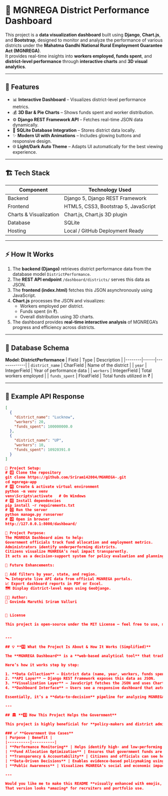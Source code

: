 # 🌾 MGNREGA District Performance Dashboard

This project is a **data visualization dashboard** built using **Django**, **Chart.js**, and **Bootstrap**, designed to monitor and analyze the performance of various districts under the **Mahatma Gandhi National Rural Employment Guarantee Act (MGNREGA)**.  
It provides real-time insights into **workers employed, funds spent**, and **district-level performance** through **interactive charts** and **3D visual analytics**.

---

## 🚀 Features

- 📊 **Interactive Dashboard** – Visualizes district-level performance metrics.
- 💰 **3D Bar & Pie Charts** – Shows funds spent and worker distribution.
- ⚙️ **Django REST Framework API** – Fetches real-time JSON data dynamically.
- 💾 **SQLite Database Integration** – Stores district data locally.
- ✨ **Modern UI with Animations** – Includes glowing buttons and responsive design.
- 🌐 **Light/Dark Auto Theme** – Adapts UI automatically for the best viewing experience.

---

## 🏗️ Tech Stack

| Component | Technology Used |
|------------|----------------|
| Backend | Django 5, Django REST Framework |
| Frontend | HTML5, CSS3, Bootstrap 5, JavaScript |
| Charts & Visualization | Chart.js, Chart.js 3D plugin |
| Database | SQLite |
| Hosting | Local / GitHub Deployment Ready |

---

## ⚡ How It Works

1. The **backend (Django)** retrieves district performance data from the database model `DistrictPerformance`.
2. The **REST API endpoint** `/dashboard/districts/` serves this data as JSON.
3. The **frontend (index.html)** fetches this JSON asynchronously using JavaScript.
4. **Chart.js** processes the JSON and visualizes:
   - Workers employed per district.
   - Funds spent (in ₹).
   - Overall distribution using 3D charts.
5. The dashboard provides **real-time interactive analysis** of MGNREGA’s progress and efficiency across districts.

---

## 🧠 Database Schema

**Model: DistrictPerformance**
| Field | Type | Description |
|--------|------|-------------|
| `district_name` | CharField | Name of the district |
| `year` | IntegerField | Year of performance data |
| `workers` | IntegerField | Total workers employed |
| `funds_spent` | FloatField | Total funds utilized in ₹ |

---

## 🧩 Example API Response

```json
[
  {
    "district_name": "Lucknow",
    "workers": 20,
    "funds_spent": 100000000.0
  },
  {
    "district_name": "UP",
    "workers": 10,
    "funds_spent": 10920391.0
  }
]

🧱 Project Setup:
# 1️⃣ Clone the repository
git clone https://github.com/Sriram142004/MGNREGA-.git
cd mgnrega-app
# 2️⃣ Create & activate virtual environment
python -m venv venv
venv\Scripts\activate   # On Windows
# 3️⃣ Install dependencies
pip install -r requirements.txt
# 4️⃣ Run the server
python manage.py runserver
# 5️⃣ Open in browser
http://127.0.0.1:8000/dashboard/

🎯 Project Purpose:
The MGNREGA Dashboard aims to help:
Government officials track fund allocation and employment metrics.
Administrators identify underperforming districts.
Citizens visualize MGNREGA’s real impact transparently.
It acts as a decision-support system for policy evaluation and planning.

🧭 Future Enhancements:

📅 Add filters by year, state, and region.
🛰️ Integrate live API data from official MGNREGA portals.
📈 Export dashboard reports in PDF or Excel.
🗺️ Display district-level maps using GeoDjango.

🧑‍💻 Author:
👤 Govinda Maruthi Sriram Valluri


📜 License

This project is open-source under the MIT License — feel free to use, modify, and enhance it.


---

## 💡 **2️⃣ What the Project Is About & How It Works (Simplified)**

The **MGNREGA Dashboard** is a **web-based analytical tool** that tracks how well each district is performing under India’s **Mahatma Gandhi National Rural Employment Guarantee Act (MGNREGA)**.  

Here’s how it works step by step:

1. **Data Collection** – District data (name, year, workers, funds spent) is stored in a Django model.  
2. **API Layer** – Django REST Framework exposes this data as JSON.  
3. **Visualization Layer** – JavaScript fetches the JSON and uses Chart.js to draw dynamic, glowing 3D charts.  
4. **Dashboard Interface** – Users see a responsive dashboard that auto-updates when new data is added.  

Essentially, it’s a **data-to-decision** pipeline for analyzing MGNREGA efficiency visually.

---

## 🏛️ **3️⃣ How This Project Helps the Government**

This project is highly beneficial for **policy-makers and district administrators**. Here's how 👇

### ✅ **Government Use Cases**
| Purpose | Benefit |
|----------|----------|
| **Performance Monitoring** | Helps identify high- and low-performing districts. |
| **Fund Allocation Optimization** | Ensures that government funds are properly distributed and utilized. |
| **Transparency & Accountability** | Citizens and officials can see how resources are being spent. |
| **Data-Driven Decisions** | Enables evidence-based policymaking using real-time insights. |
| **Public Awareness** | Visualizes MGNREGA’s social and economic impact across India. |

---

Would you like me to make this README **visually enhanced with emojis, tables, badges, and live screenshots (graphics from your dashboard)** for a more professional GitHub look?  
That version looks *amazing* for recruiters and portfolio use.
